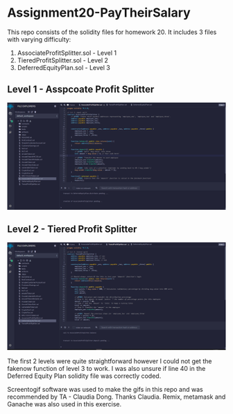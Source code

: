 # Assignment20-PayTheirSalary

This repo consists of the solidity files for homework 20.
It includes 3 files with varying difficulty:
1) AssociateProfitSplitter.sol - Level 1
2) TieredProfitSplitter.sol - Level 2
3) DeferredEquityPlan.sol - Level 3


## Level 1 - Asspcoate Profit Splitter

![lvl1](lvl1.gif)


## Level 2 - Tiered Profit Splitter

![lvl2](lvl2.gif)


The first 2 levels were quite straightforward however I could not get the fakenow function of level 3 to work. 
I was also unsure if line 40 in the Deferred Equity Plan solidity file was correctly coded.

Screentogif software was used to make the gifs in this repo and was recommended by TA - Claudia Dong. Thanks Claudia.
Remix, metamask and Ganache was also used in this exercise.